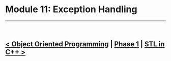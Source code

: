 Module 11: Exception Handling
=================

<hr />
<br />

[< Object Oriented Programming](./../10.object_oriented_programming/note.md) | [Phase 1](./../phase_1.md) | [STL in C++ >](./../12.stl_in_cpp/note.md)
------------
